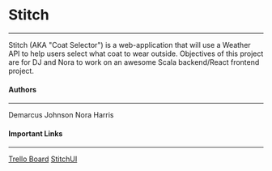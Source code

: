 # Stitch
---
Stitch (AKA "Coat Selector") is a web-application that will use a Weather API to help users select what coat to wear outside. Objectives of this project are for DJ and Nora to work on an awesome Scala backend/React frontend project. 

#### Authors
---
Demarcus Johnson
Nora Harris

#### Important Links
---
[Trello Board](https://trello.com/b/qYpLaPqo/stitch)
[StitchUI](https://github.com/DocJava/stitch-ui)

